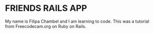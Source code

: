 # FRIENDS RAILS APP

My name is Filipa Chambel and I am learning to code. This was a tutorial from Freecodecam.org on Ruby on Rails.